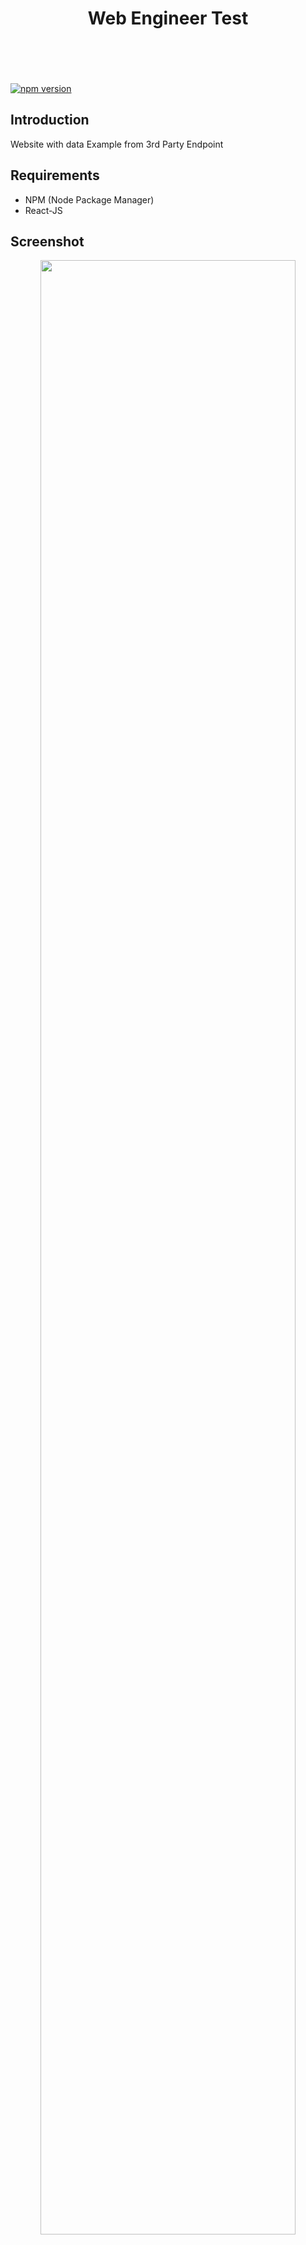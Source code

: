<h1 align="center">Web Engineer Test</h1><br /><br /><br />


<br/>

<a href="#">
  <img src="https://img.shields.io/badge/ReactJS-16.10-blue.svg?style=flat-square" alt="npm version">
</a>


## Introduction

Website with data Example from 3rd Party Endpoint


## Requirements
  - NPM (Node Package Manager)
  - React-JS
 
## Screenshot
<p align="center">
    <span>
      <img src="https://user-images.githubusercontent.com/52324743/159132555-18cfa514-4fe4-4fcc-9338-45120d0065bb.png" width="90%" />
    </span><br/><br/>
    <span>
     <img src="https://user-images.githubusercontent.com/52324743/159132775-6b8eab73-3bbb-4cf9-8388-b79d9ad66207.png" width="30%" />       </span><br/><br/>
  
  </p>
  
## Website Link
 
https://silvertracker.netlify.com/

## License

Mohammad Fachmi Firmansyah - &copy; 2019
